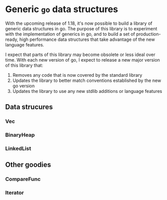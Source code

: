 # Generic `go` data structures

With the upcoming release of 1.18, it's now possible to build a library of generic data structures in go. The purpose of this library is to experiment with the implementation of generics in go, and to build a set of production-ready, high performance data structures that take advantage of the new language features. 

I expect that parts of this library may become obsolete or less ideal over time. With each new version of go, I expect to release a new major version of this library that: 
1) Removes any code that is now covered by the standard library
2) Updates the library to better match conventions established by the new go version
3) Updates the library to use any new stdlib additions or language features


## Data strucures

### Vec

### BinaryHeap

### LinkedList

## Other goodies

### CompareFunc

### Iterator



